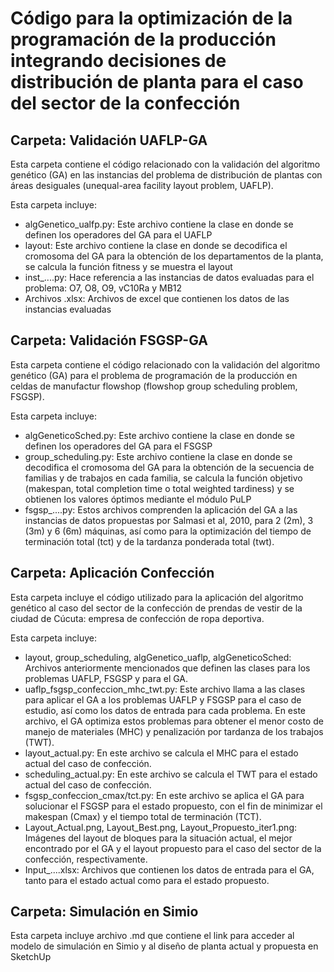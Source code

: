 # Código para la optimización de la programación de la producción integrando decisiones de distribución de planta para el caso del sector de la confección 

## Carpeta: Validación UAFLP-GA

Esta carpeta contiene el código relacionado con la validación del algoritmo genético (GA) en las instancias del problema de distribución de plantas con áreas desiguales (unequal-area facility layout problem, UAFLP).

Esta carpeta incluye:

* algGenetico_ualfp.py: Este archivo contiene la clase en donde se definen los operadores del GA para el UAFLP
* layout: Este archivo contiene la clase en donde se decodifica el cromosoma del GA para la obtención de los departamentos de la planta, se calcula la función fitness y se muestra el layout
* inst_....py: Hace referencia a las instancias de datos evaluadas para el problema: O7, O8, O9, vC10Ra y MB12
* Archivos .xlsx: Archivos de excel que contienen los datos de las instancias evaluadas

## Carpeta: Validación FSGSP-GA

Esta carpeta contiene el código relacionado con la validación del algoritmo genético (GA) para el problema de programación de la producción en celdas de manufactur flowshop (flowshop group scheduling problem, FSGSP).

Esta carpeta incluye:

* algGeneticoSched.py: Este archivo contiene la clase en donde se definen los operadores del GA para el FSGSP
* group_scheduling.py: Este archivo contiene la clase en donde se decodifica el cromosoma del GA para la obtención de la secuencia de familias y de trabajos en cada familia, se calcula la función objetivo (makespan, total completion time o total weighted tardiness) y se obtienen los valores óptimos mediante el módulo PuLP
* fsgsp_....py: Estos archivos comprenden la aplicación del GA a las instancias de datos propuestas por Salmasi et al, 2010, para 2 (2m), 3 (3m) y 6 (6m) máquinas, así como para la optimización del tiempo de terminación total (tct) y de la tardanza ponderada total (twt).

## Carpeta: Aplicación Confección

Esta carpeta incluye el código utilizado para la aplicación del algoritmo genético al caso del sector de la confección de prendas de vestir de la ciudad de Cúcuta: empresa de confección de ropa deportiva. 

Esta carpeta incluye:

* layout, group_scheduling, algGenetico_uaflp, algGeneticoSched: Archivos anteriormente mencionados que definen las clases para los problemas UAFLP, FSGSP y para el GA.
* uaflp_fsgsp_confeccion_mhc_twt.py:  Este archivo llama a las clases para aplicar el GA a los problemas UAFLP y FSGSP para el caso de estudio, así como los datos de entrada para cada problema. En este archivo, el GA optimiza estos problemas para obtener el menor costo de manejo de materiales (MHC) y penalización por tardanza de los trabajos (TWT).
* layout_actual.py: En este archivo se calcula el MHC para el estado actual del caso de confección.
* scheduling_actual.py: En este archivo se calcula el TWT para el estado actual del caso de confección.
* fsgsp_confeccion_cmax/tct.py: En este archivo se aplica el GA para solucionar el FSGSP para el estado propuesto, con el fin de minimizar el makespan (Cmax) y el tiempo total de terminación (TCT).
* Layout_Actual.png, Layout_Best.png, Layout_Propuesto_iter1.png: Imágenes del layout de bloques para la situación actual, el mejor encontrado por el GA y el layout propuesto para el caso del sector de la confección, respectivamente.
* Input_....xlsx: Archivos que contienen los datos de entrada para el GA, tanto para el estado actual como para el estado propuesto.

## Carpeta: Simulación en Simio

Esta carpeta incluye archivo .md que contiene el link para acceder al modelo de simulación en Simio y al diseño de planta actual y propuesta en SketchUp
